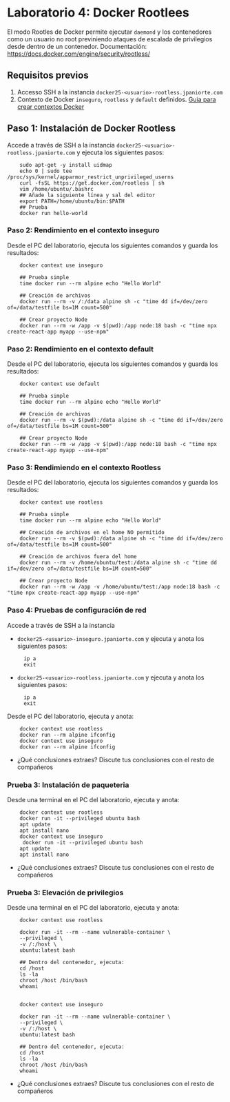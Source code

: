 # Laboratorio 4: Docker Rootlees

El modo Rootles de Docker permite ejecutar `daemond` y los contenedores como un usuario no root previniendo ataques de escalada de privilegios desde dentro de un contenedor. Documentación: https://docs.docker.com/engine/security/rootless/

## Requisitos previos
1. Accesso SSH a la instancia `docker25-<usuario>-rootless.jpaniorte.com`
2. Contexto de Docker `inseguro`, `rootless` y `default` definidos. [Guia para crear contextos Docker](./contextos.md)

## Paso 1: Instalación de Docker Rootless

Accede a través de SSH a la instancia `docker25-<usuario>-rootless.jpaniorte.com` y ejecuta los siguientes pasos:

        sudo apt-get -y install uidmap 
        echo 0 | sudo tee /proc/sys/kernel/apparmor_restrict_unprivileged_userns
        curl -fsSL https://get.docker.com/rootless | sh
        vim /home/ubuntu/.bashrc
        ## Añade la siguiente línea y sal del editor
        export PATH=/home/ubuntu/bin:$PATH
        ## Prueba
        docker run hello-world

### Paso 2: Rendimiento en el contexto inseguro

Desde el PC del laboratorio, ejecuta los siguientes comandos y guarda los resultados:

        docker context use inseguro

        ## Prueba simple
        time docker run --rm alpine echo "Hello World"

        ## Creación de archivos
        docker run --rm -v /:/data alpine sh -c "time dd if=/dev/zero of=/data/testfile bs=1M count=500"

        ## Crear proyecto Node
        docker run --rm -w /app -v $(pwd):/app node:18 bash -c "time npx create-react-app myapp --use-npm"

### Paso 2: Rendimiento en el contexto default

Desde el PC del laboratorio, ejecuta los siguientes comandos y guarda los resultados:

        docker context use default

        ## Prueba simple
        time docker run --rm alpine echo "Hello World"

        ## Creación de archivos
        docker run --rm -v $(pwd):/data alpine sh -c "time dd if=/dev/zero of=/data/testfile bs=1M count=500"

        ## Crear proyecto Node
        docker run --rm -w /app -v $(pwd):/app node:18 bash -c "time npx create-react-app myapp --use-npm"

### Paso 3: Rendimiendo en el contexto Rootless

Desde el PC del laboratorio, ejecuta los siguientes comandos y guarda los resultados:

        docker context use rootless

        ## Prueba simple
        time docker run --rm alpine echo "Hello World"

        ## Creación de archivos en el home NO permitido
        docker run --rm -v $(pwd):/data alpine sh -c "time dd if=/dev/zero of=/data/testfile bs=1M count=500"

        ## Creación de archivos fuera del home
        docker run --rm -v /home/ubuntu/test:/data alpine sh -c "time dd if=/dev/zero of=/data/testfile bs=1M count=500"

        ## Crear proyecto Node
        docker run --rm -w /app -v /home/ubuntu/test:/app node:18 bash -c "time npx create-react-app myapp --use-npm"


### Paso 4: Pruebas de configuración de red

Accede a través de SSH a la instancia 

- `docker25-<usuario>-inseguro.jpaniorte.com` y ejecuta y anota los siguientes pasos:

        ip a
        exit

- `docker25-<usuario>-rootless.jpaniorte.com` y ejecuta y anota los siguientes pasos:

        ip a
        exit

Desde el PC del laboratorio, ejecuta y anota:

        docker context use rootless
        docker run --rm alpine ifconfig
        docker context use inseguro
        docker run --rm alpine ifconfig

- ¿Qué conclusiones extraes? Discute tus conclusiones con el resto de compañeros

### Prueba 3: Instalación de paqueteria

Desde una terminal en el PC del laboratorio, ejecuta y anota:

        docker context use rootless
        docker run -it --privileged ubuntu bash
        apt update
        apt install nano
        docker context use inseguro
         docker run -it --privileged ubuntu bash
        apt update
        apt install nano

- ¿Qué conclusiones extraes? Discute tus conclusiones con el resto de compañeros


### Prueba 3: Elevación de privilegios

Desde una terminal en el PC del laboratorio, ejecuta y anota:

        docker context use rootless

        docker run -it --rm --name vulnerable-container \
        --privileged \
        -v /:/host \
        ubuntu:latest bash

        ## Dentro del contenedor, ejecuta:
        cd /host
        ls -la
        chroot /host /bin/bash
        whoami


        docker context use inseguro

        docker run -it --rm --name vulnerable-container \
        --privileged \
        -v /:/host \
        ubuntu:latest bash

        ## Dentro del contenedor, ejecuta:
        cd /host
        ls -la
        chroot /host /bin/bash
        whoami

- ¿Qué conclusiones extraes? Discute tus conclusiones con el resto de compañeros

